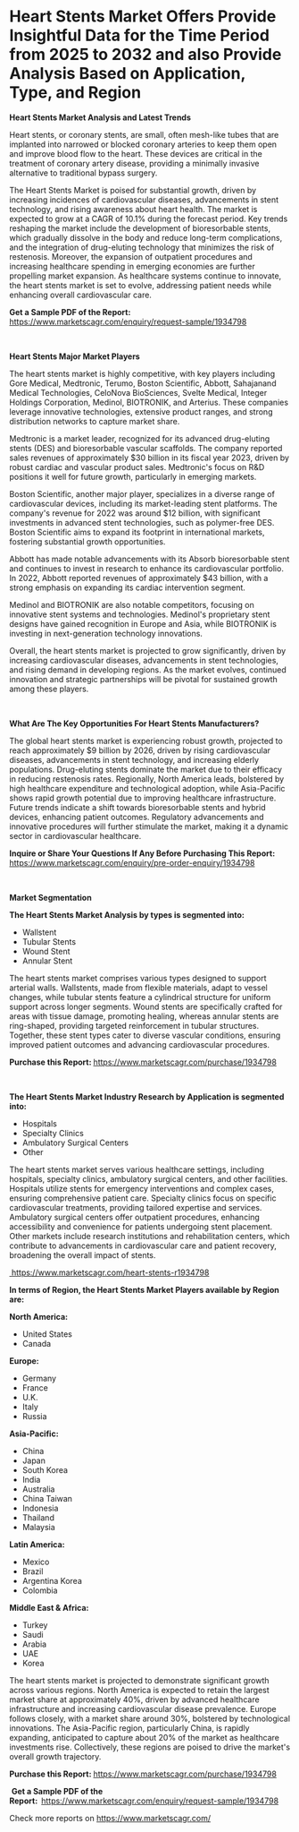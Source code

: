 <p><h1>Heart Stents Market Offers Provide Insightful Data for the Time Period from 2025 to 2032 and also Provide Analysis Based on Application, Type, and Region</h1></p><p><strong>Heart Stents Market Analysis and Latest Trends</strong></p>
<p><p>Heart stents, or coronary stents, are small, often mesh-like tubes that are implanted into narrowed or blocked coronary arteries to keep them open and improve blood flow to the heart. These devices are critical in the treatment of coronary artery disease, providing a minimally invasive alternative to traditional bypass surgery. </p><p>The Heart Stents Market is poised for substantial growth, driven by increasing incidences of cardiovascular diseases, advancements in stent technology, and rising awareness about heart health. The market is expected to grow at a CAGR of 10.1% during the forecast period. Key trends reshaping the market include the development of bioresorbable stents, which gradually dissolve in the body and reduce long-term complications, and the integration of drug-eluting technology that minimizes the risk of restenosis. Moreover, the expansion of outpatient procedures and increasing healthcare spending in emerging economies are further propelling market expansion. As healthcare systems continue to innovate, the heart stents market is set to evolve, addressing patient needs while enhancing overall cardiovascular care.</p></p>
<p><strong>Get a Sample PDF of the Report:&nbsp;</strong> <a href="https://www.marketscagr.com/enquiry/request-sample/1934798?utm_campaign=2471&utm_medium=2&utm_source=Github&utm_content=ia&utm_term=03032025&utm_id=heart-stents">https://www.marketscagr.com/enquiry/request-sample/1934798</a></p>
<p>&nbsp;</p>
<p><strong>Heart Stents Major Market Players</strong></p>
<p><p>The heart stents market is highly competitive, with key players including Gore Medical, Medtronic, Terumo, Boston Scientific, Abbott, Sahajanand Medical Technologies, CeloNova BioSciences, Svelte Medical, Integer Holdings Corporation, Medinol, BIOTRONIK, and Arterius. These companies leverage innovative technologies, extensive product ranges, and strong distribution networks to capture market share.</p><p>Medtronic is a market leader, recognized for its advanced drug-eluting stents (DES) and bioresorbable vascular scaffolds. The company reported sales revenues of approximately $30 billion in its fiscal year 2023, driven by robust cardiac and vascular product sales. Medtronic's focus on R&D positions it well for future growth, particularly in emerging markets.</p><p>Boston Scientific, another major player, specializes in a diverse range of cardiovascular devices, including its market-leading stent platforms. The company's revenue for 2022 was around $12 billion, with significant investments in advanced stent technologies, such as polymer-free DES. Boston Scientific aims to expand its footprint in international markets, fostering substantial growth opportunities.</p><p>Abbott has made notable advancements with its Absorb bioresorbable stent and continues to invest in research to enhance its cardiovascular portfolio. In 2022, Abbott reported revenues of approximately $43 billion, with a strong emphasis on expanding its cardiac intervention segment.</p><p>Medinol and BIOTRONIK are also notable competitors, focusing on innovative stent systems and technologies. Medinol's proprietary stent designs have gained recognition in Europe and Asia, while BIOTRONIK is investing in next-generation technology innovations.</p><p>Overall, the heart stents market is projected to grow significantly, driven by increasing cardiovascular diseases, advancements in stent technologies, and rising demand in developing regions. As the market evolves, continued innovation and strategic partnerships will be pivotal for sustained growth among these players.</p></p>
<p>&nbsp;</p>
<p><strong>What Are The Key Opportunities For Heart Stents Manufacturers?</strong></p>
<p><p>The global heart stents market is experiencing robust growth, projected to reach approximately $9 billion by 2026, driven by rising cardiovascular diseases, advancements in stent technology, and increasing elderly populations. Drug-eluting stents dominate the market due to their efficacy in reducing restenosis rates. Regionally, North America leads, bolstered by high healthcare expenditure and technological adoption, while Asia-Pacific shows rapid growth potential due to improving healthcare infrastructure. Future trends indicate a shift towards bioresorbable stents and hybrid devices, enhancing patient outcomes. Regulatory advancements and innovative procedures will further stimulate the market, making it a dynamic sector in cardiovascular healthcare.</p></p>
<p><strong>Inquire or Share Your Questions If Any Before Purchasing This Report:</strong> <a href="https://www.marketscagr.com/enquiry/pre-order-enquiry/1934798?utm_campaign=2471&utm_medium=2&utm_source=Github&utm_content=ia&utm_term=03032025&utm_id=heart-stents">https://www.marketscagr.com/enquiry/pre-order-enquiry/1934798</a></p>
<p>&nbsp;</p>
<p><strong>Market Segmentation</strong></p>
<p><strong>The Heart Stents Market Analysis by types is segmented into:</strong></p>
<p><ul><li>Wallstent</li><li>Tubular Stents</li><li>Wound Stent</li><li>Annular Stent</li></ul></p>
<p><p>The heart stents market comprises various types designed to support arterial walls. Wallstents, made from flexible materials, adapt to vessel changes, while tubular stents feature a cylindrical structure for uniform support across longer segments. Wound stents are specifically crafted for areas with tissue damage, promoting healing, whereas annular stents are ring-shaped, providing targeted reinforcement in tubular structures. Together, these stent types cater to diverse vascular conditions, ensuring improved patient outcomes and advancing cardiovascular procedures.</p></p>
<p><strong>Purchase this Report:&nbsp;</strong><a href="https://www.marketscagr.com/purchase/1934798?utm_campaign=2471&utm_medium=2&utm_source=Github&utm_content=ia&utm_term=03032025&utm_id=heart-stents">https://www.marketscagr.com/purchase/1934798</a></p>
<p>&nbsp;</p>
<p><strong>The Heart Stents Market Industry Research by Application is segmented into:</strong></p>
<p><ul><li>Hospitals</li><li>Specialty Clinics</li><li>Ambulatory Surgical Centers</li><li>Other</li></ul></p>
<p><p>The heart stents market serves various healthcare settings, including hospitals, specialty clinics, ambulatory surgical centers, and other facilities. Hospitals utilize stents for emergency interventions and complex cases, ensuring comprehensive patient care. Specialty clinics focus on specific cardiovascular treatments, providing tailored expertise and services. Ambulatory surgical centers offer outpatient procedures, enhancing accessibility and convenience for patients undergoing stent placement. Other markets include research institutions and rehabilitation centers, which contribute to advancements in cardiovascular care and patient recovery, broadening the overall impact of stents.</p></p>
<p><a href="https://www.marketscagr.com/heart-stents-r1934798?utm_campaign=2471&utm_medium=2&utm_source=Github&utm_content=ia&utm_term=03032025&utm_id=heart-stents">&nbsp;https://www.marketscagr.com/heart-stents-r1934798</a></p>
<p><strong>In terms of Region, the Heart Stents Market Players available by Region are:</strong></p>
<p>
    <p> <strong> North America: </strong>
        <ul>
            <li>United States</li>
            <li>Canada</li>
        </ul>
        </p> 
    <p> <strong> Europe: </strong>
        <ul>
            <li>Germany</li>
            <li>France</li>
            <li>U.K.</li>
            <li>Italy</li>
            <li>Russia</li>
        </ul>
        </p> 
    <p> <strong> Asia-Pacific: </strong>
        <ul>
            <li>China</li>
            <li>Japan</li>
            <li>South Korea</li>
            <li>India</li>
            <li>Australia</li>
            <li>China Taiwan</li>
            <li>Indonesia</li>
            <li>Thailand</li>
            <li>Malaysia</li>
        </ul>
        </p> 
    <p> <strong> Latin America: </strong>
        <ul>
            <li>Mexico</li>
            <li>Brazil</li>
            <li>Argentina Korea</li>
            <li>Colombia</li>
        </ul>
        </p> 
    <p> <strong> Middle East & Africa: </strong>
        <ul>
            <li>Turkey</li>
            <li>Saudi</li>
            <li>Arabia</li>
            <li>UAE</li>
            <li>Korea</li>
        </ul>
    </p>
    </p>
<p><p>The heart stents market is projected to demonstrate significant growth across various regions. North America is expected to retain the largest market share at approximately 40%, driven by advanced healthcare infrastructure and increasing cardiovascular disease prevalence. Europe follows closely, with a market share around 30%, bolstered by technological innovations. The Asia-Pacific region, particularly China, is rapidly expanding, anticipated to capture about 20% of the market as healthcare investments rise. Collectively, these regions are poised to drive the market's overall growth trajectory.</p></p>
<p><strong>Purchase this Report: </strong><a href="https://www.marketscagr.com/purchase/1934798?utm_campaign=2471&utm_medium=2&utm_source=Github&utm_content=ia&utm_term=03032025&utm_id=heart-stents">https://www.marketscagr.com/purchase/1934798</a></p>
<p>&nbsp;<strong>Get a Sample PDF of the Report:&nbsp;&nbsp;</strong><a href="https://www.marketscagr.com/enquiry/request-sample/1934798?utm_campaign=2471&utm_medium=2&utm_source=Github&utm_content=ia&utm_term=03032025&utm_id=heart-stents">https://www.marketscagr.com/enquiry/request-sample/1934798</a></p>
<p><strong></strong></p>
<p>Check more reports on <a href="https://www.marketscagr.com/?utm_campaign=2471&utm_medium=2&utm_source=Github&utm_content=ia&utm_term=03032025&utm_id=heart-stents">https://www.marketscagr.com/</a></p>